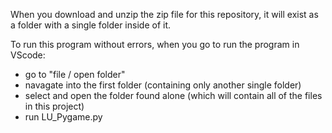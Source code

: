 When you download and unzip the zip file for this repository, it will exist as a folder with a single folder inside of it.

To run this program without errors, when you go to run the program in VScode: 
- go to "file / open folder" 
- navagate into the first folder (containing only another single folder)
- select and open the folder found alone (which will contain all of the files in this project)
- run LU_Pygame.py 
